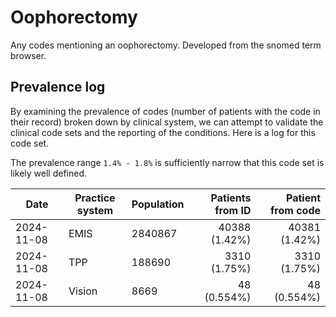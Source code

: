 # Oophorectomy

Any codes mentioning an oophorectomy. Developed from the snomed term browser.

## Prevalence log

By examining the prevalence of codes (number of patients with the code in their record) broken down by clinical system, we can attempt to validate the clinical code sets and the reporting of the conditions. Here is a log for this code set.

The prevalence range `1.4% - 1.8%` is sufficiently narrow that this code set is likely well defined.

| Date       | Practice system | Population | Patients from ID | Patient from code |
| ---------- | --------------- | ---------- | ---------------: | ----------------: |
| 2024-11-08 | EMIS | 2840867 | 40388 (1.42%) | 40381 (1.42%) | 
| 2024-11-08 | TPP | 188690 | 3310 (1.75%) | 3310 (1.75%) | 
| 2024-11-08 | Vision | 8669 | 48 (0.554%) | 48 (0.554%) | 